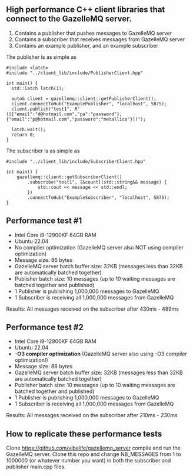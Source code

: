 High performance C++ client libraries that connect to the GazelleMQ server.
---
1) Contains a publisher that pushes messages to GazelleMQ server
2) Contains a subscriber that receives messages from GazelleMQ server
3) Contains an example publisher, and an example subscriber

The publisher is as simple as 
```
#include <latch>
#include "../client_lib/include/PublisherClient.hpp"

int main() {
  std::latch latch(1);

  auto& client = gazellemq::client::getPublisherClient();
  client.connectToHub("ExamplePublisher", "localhost", 5875);
  client.publish("test1", R"([{"email":"d@hotmail.com","pa":"password"},{"email":"p@hotmail.com","password":"metallica"}])");

  latch.wait();
  return 0;
}
```

The subscriber is as simple as
```
#include "../client_lib/include/SubscriberClient.hpp"

int main() {
    gazellemq::client::getSubscriberClient()
        .subscribe("test1", [&count](std::string&& message) {
            std::cout << message << std::endl;
        })
        .connectToHub("ExampleSubscriber", "localhost", 5875);
}
```
## Performance test #1

- Intel Core i9-12900KF 64GB RAM
- Ubuntu 22.04
- No compiler optimization (GazelleMQ server also NOT using compiler optimization)
- Message size: 86 bytes
- GazelleMQ server batch buffer size: 32KB (messages less than 32KB are automatically batched together)
- Publisher batch size: 10 messages (up to 10 waiting messages are batched together and published)
- 1 Publisher is publishing 1,000,000 messages to GazelleMQ
- 1 Subscriber is receiving all 1,000,000 messages from GazelleMQ

Results:  All messages received on the subscriber after 430ms - 489ms

## Performance test #2

- Intel Core i9-12900KF 64GB RAM
- Ubuntu 22.04
- **-O3 compiler optimization** (GazelleMQ server also using -O3 compiler optimization!)
- Message size: 86 bytes
- GazelleMQ server batch buffer size: 32KB (messages less than 32KB are automatically batched together)
- Publisher batch size: 10 messages (up to 10 waiting messages are batched together and published)
- 1 Publisher is publishing 1,000,000 messages to GazelleMQ
- 1 Subscriber is receiving all 1,000,000 messages from GazelleMQ

Results:  All messages received on the subscriber after 210ms - 230ms

## How to replicate these performance tests
Clone https://github.com/vibelife/gazellemq_server compile and run the GazelleMQ server.
Clone this repo and change NB_MESSAGES from 1 to 1000000 (or whatever number you want) in both the subscriber and publisher main.cpp files.
